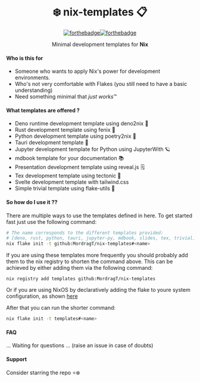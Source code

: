 
<div align=center>

# ❄️ nix-templates 📋

[![forthebadge](https://forthebadge.com/images/badges/check-it-out.svg)](https://forthebadge.com)[![forthebadge](https://forthebadge.com/images/badges/built-with-love.svg)](https://forthebadge.com)

Minimal development templates for **Nix**

</div>

#### Who is this for 

- Someone who wants to apply Nix's power for development environments.
- Who's not very comfortable with Flakes (you still need to have a basic understanding)
- Need something minimal that *just works*™

#### What templates are offered ?

- Deno runtime development template using deno2nix 🦖
- Rust development template using fenix 🦀
- Python development template using poetry2nix 🐍
- Tauri development template 🦬
- Jupyter development template for Python using JupyterWith 🪐
- mdbook template for your documentation 📚
- Presentation development template using reveal.js 🗒️
- Tex development template using tectonic 📜
- Svelte development template with tailwind.css
- Simple trivial template using flake-utils 🚀

#### So how do I use it ??

There are multiple ways to use the templates defined in here.
To get started fast just use the following command:

```bash
# The name corresponds to the different templates provided:
# [deno, rust, python, tauri, jupyter-py, mdbook, slides, tex, trivial]
nix flake init -t github:MordragT/nix-templates#<name>
```

If you are using these templates more frequently you should probably add them
to the nix registry to shorten the command above.
This can be achieved by either adding them via the following command:

```
nix registry add templates github:MordragT/nix-templates
```

Or if you are using NixOS by declaratively adding the flake to youre system configuration,
as shown [here](https://search.nixos.org/options?channel=unstable&show=nix.registry.%3Cname%3E.flake&from=0&size=50&sort=relevance&type=packages&query=nix.registry)

After that you can run the shorter command:

```bash
nix flake init -t templates#<name>
```

#### FAQ

... Waiting for questions ... (raise an issue in case of doubts)

#### Support 

Consider starring the repo ⭐❄️
